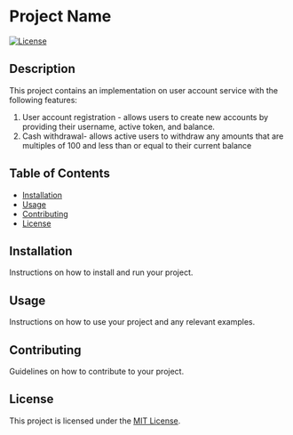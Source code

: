 # Project Name

[![License](https://img.shields.io/badge/license-MIT-blue.svg)](LICENSE)

## Description

This project contains an implementation on user account service  with the following features:
1. User account registration - allows users to create new accounts by providing their username, active token, and balance. 
2. Cash withdrawal- allows active users to withdraw any amounts that are multiples of 100 and less than or equal 
to their current balance

## Table of Contents

- [Installation](#installation)
- [Usage](#usage)
- [Contributing](#contributing)
- [License](#license)

## Installation

Instructions on how to install and run your project.

## Usage

Instructions on how to use your project and any relevant examples.

## Contributing

Guidelines on how to contribute to your project.

## License

This project is licensed under the [MIT License](LICENSE).
